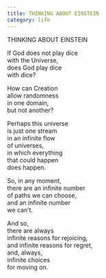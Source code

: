 ```yaml
---
title: THINKING ABOUT EINSTEIN
category: life
---
```


THINKING ABOUT EINSTEIN  
  
If God does not play dice   
with the Universe,  
does God play dice   
with dice?  
  
How can Creation   
allow randomness  
in one domain,   
but not another?  
  
Perhaps this universe  
is just one stream  
in an infinite flow  
of universes,  
in which everything  
that could happen  
does happen.  
  
So, in any moment,  
there are an infinite number  
of paths we can choose,  
and an infinite number  
we can’t.  
  
And so,  
there are always  
infinite reasons for rejoicing,  
and infinite reasons for regret,  
and, always,  
infinite choices  
for moving on.  
